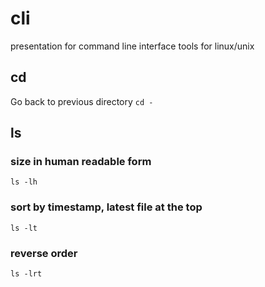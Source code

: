 # cli
presentation for command line interface tools for linux/unix
## cd
Go back to previous directory
```cd -```

## ls
### size in human readable form
```ls -lh```
### sort by timestamp, latest file at the top
```ls -lt```
### reverse order
```ls -lrt```
